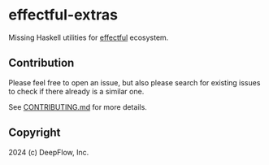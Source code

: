 # effectful-extras

Missing Haskell utilities for [effectful][effectful] ecosystem.

[effectful]: https://hackage.haskell.org/package/effectful

## Contribution

Please feel free to open an issue, but also please search for existing issues to check if there already is a similar one.

See [CONTRIBUTING.md][CONTRIBUTING] for more details.

[CONTRIBUTING]: ./CONTRIBUTING.md

## Copyright

2024 (c) DeepFlow, Inc.
